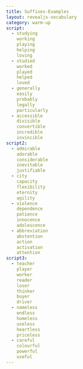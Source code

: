 ```yaml
---
title: Suffixes-Examples
layout: revealjs-vocabulary
category: warm-up
script: 
  - studying
    working
    playing
    helping
    loving
  - studied
    worked
    played
    helped
    loved
  - generally
    easily
    probably
    legally
    particularly
  - accessible
    divisible 
    convertible
    incredible
    invincible
script2:
  - admirable
    adorable
    considerable
    inevitable
    justifiable
  - city
    capacity
    flexibility
    eternity
    agility
  - violence
    dependence
    patience
    innocence
    adolescence
  - abbreviation
    abstention
    action
    activation
    attention
script3:
  - teacher
    player
    worker
    reader
    loser
    thinker
    buyer
    driver
  - nameless
    endless
    homeless
    useless
    heartless
    priceless
  - careful    
    colourful   
    powerful
    useful 
---
```

